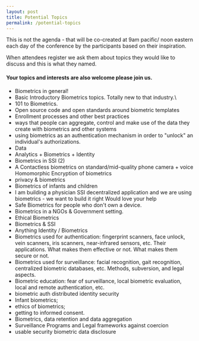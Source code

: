 ```yaml
---
layout: post
title: Potential Topics
permalink: /potential-topics
---
```


This is not the agenda - that will be co-created at 9am pacific/ noon eastern each day of the conference by the participants based on their inspiration. 

When attendees register we ask them about topics they would like to discuss and this is what they named. 

#### Your topics and interests are also welcome please join us.  

* Biometrics in general!
* Basic Introductory Biometrics topics. Totally new to that industry.\
* 101 to Biometrics. 
* Open source code and open standards around biometric templates 
* Enrollment processes and other best practices
* ways that people can aggregate, control and make use of the data they create with biometrics and other systems
* using biometrics as an authentication mechanism in order to "unlock" an individual's authorizations.
* Data
* Analytics + Biometrics + Identity
* Biometrics in SSI (2) 
* A Contactless biometrics on standard/mid-quality phone camera + voice Homomorphic Encryption of biometrics
* privacy & biometrics
* Biometrics of infants and children
* I am building a physician SSI decentralized application and we are using biometrics - we want to build it right Would love your help
* Safe Biometrics for people who don't own a device. 
* Biometrics in a NGOs & Government setting. 
* Ethical Biometrics 
* Biometrics & SSI
* Anything Identity / Biometrics
* Biometrics used for authentication: fingerprint scanners, face unlock, vein scanners, iris scanners, near-infrared sensors, etc. Their applications. What makes them effective or not. What makes them secure or not. 
* Biometrics used for surveillance: facial recognition, gait recognition, centralized biometric databases, etc. Methods, subversion, and legal aspects. 
* Biometric education: fear of surveillance, local biometric evaluation, local and remote authentication, etc.
* biometric auth distributed identity security
* Infant biometrics; 
* ethics of biometrics; 
* getting to informed consent.
* Biometrics, data retention and data aggregation 
* Surveillance Programs and Legal frameworks against coercion
* usable security biometric data disclosure
